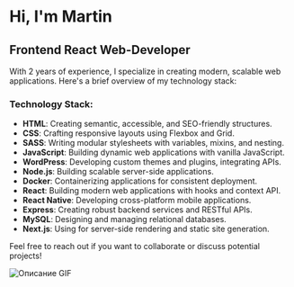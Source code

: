 # Hi, I'm Martin

## Frontend React Web-Developer

With 2 years of experience, I specialize in creating modern, scalable web applications. Here's a brief overview of my technology stack:

### Technology Stack:

- **HTML**: Creating semantic, accessible, and SEO-friendly structures.
- **CSS**: Crafting responsive layouts using Flexbox and Grid.
- **SASS**: Writing modular stylesheets with variables, mixins, and nesting.
- **JavaScript**: Building dynamic web applications with vanilla JavaScript.
- **WordPress**: Developing custom themes and plugins, integrating APIs.
- **Node.js**: Building scalable server-side applications.
- **Docker**: Containerizing applications for consistent deployment.
- **React**: Building modern web applications with hooks and context API.
- **React Native**: Developing cross-platform mobile applications.
- **Express**: Creating robust backend services and RESTful APIs.
- **MySQL**: Designing and managing relational databases.
- **Next.js**: Using for server-side rendering and static site generation.

Feel free to reach out if you want to collaborate or discuss potential projects!


![Описание GIF](https://itproger.com/paid_courses/img/javascript_anim.gif)

